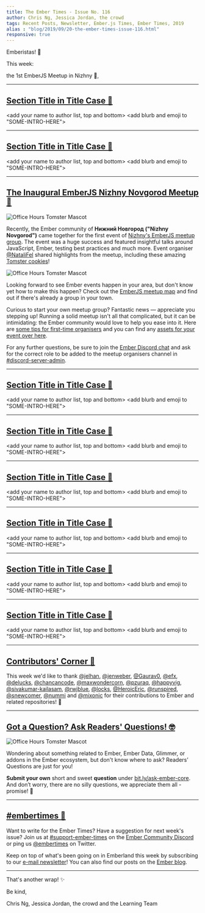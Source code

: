 ```yaml
---
title: The Ember Times - Issue No. 116
author: Chris Ng, Jessica Jordan, the crowd
tags: Recent Posts, Newsletter, Ember.js Times, Ember Times, 2019
alias : "blog/2019/09/20-the-ember-times-issue-116.html"
responsive: true
---
```


<SAYING-HELLO-IN-YOUR-FAVORITE-LANGUAGE> Emberistas! 🐹

This week:

the 1st EmberJS Meetup in Nizhny 🥳,
<SOME-INTRO-HERE-TO-KEEP-THEM-SUBSCRIBERS-READING>

---

## [Section Title in Title Case 🐹](#section-url)

<change section title emoji>
<consider adding some bold to your paragraph>

<add your name to author list, top and bottom>
<add blurb and emoji to "SOME-INTRO-HERE">

---

## [Section Title in Title Case 🐹](#section-url)

<change section title emoji>
<consider adding some bold to your paragraph>

<add your name to author list, top and bottom>
<add blurb and emoji to "SOME-INTRO-HERE">

---

## [The Inaugural EmberJS Nizhny Novgorod Meetup 🥳](https://twitter.com/NataliFel/status/1159389541490417669)

<div class="blog-row">
  <img class="float-right medium transparent padded" alt="Office Hours Tomster Mascot" title="Readers' Questions" src="/images/blog/emberjstimes/nnember1.jpg" />
  <p>Recently, the Ember community of <strong>Нижний Новгород ("Nizhny Novgorod")</strong> came together
  for the first event of <a href="https://emberjs-nn.timepad.ru/events/" target="niz" rel="noopener">Nizhny's EmberJS meetup group</a>.
  The event was a huge success and featured insightful talks around JavaScript, Ember, testing best practices and much more.
  Event organiser <a href="https://twitter.com/NataliFel" target="natali" rel="noopener">@NataliFel</a> shared highlights from the meetup,
  including these amazing <a href="https://twitter.com/NataliFel/status/1170245679849099264" target="tomstercookies" rel="noopener">Tomster cookies</a>!</p>
</div>

<div class="blog-row">
  <img class="float-left small transparent padded" alt="Office Hours Tomster Mascot" title="Readers' Questions" src="/images/blog/emberjstimes/nnember2.jpg" />
  <p>Looking forward to see Ember events happen in your area, but don't know yet how to make this happen?
  Check out the <a href="https://emberjs.com/community/meetups/" target="meetups" rel="noopener">EmberJS meetup map</a>
  and find out if there's already a group in your town.</p>

  <p>Curious to start your own meetup group? Fantastic news — appreciate you stepping up!
  Running a solid meetup isn't all that complicated, but it can be intimidating: the Ember community would love to help you ease into it.
  Here are <a href="https://emberjs.com/community/meetups-getting-started" target="orgit" rel="noopener">some tips for first-time organisers</a>
  and you can find any <a href="https://emberjs.com/community/meetups/assets" target="asssets" rel="noopener">assets for your event over here</a>.</p>
</div>


For any further questions, be sure to join the [Ember Discord chat](https://discordapp.com/invite/emberjs) and ask for the correct role to
be added to the meetup organisers channel in [#discord-server-admin](https://discordapp.com/channels/480462759797063690/480499718330253342).

---

## [Section Title in Title Case 🐹](#section-url)

<change section title emoji>
<consider adding some bold to your paragraph>

<add your name to author list, top and bottom>
<add blurb and emoji to "SOME-INTRO-HERE">

---

## [Section Title in Title Case 🐹](#section-url)

<change section title emoji>
<consider adding some bold to your paragraph>

<add your name to author list, top and bottom>
<add blurb and emoji to "SOME-INTRO-HERE">

---

## [Section Title in Title Case 🐹](#section-url)

<change section title emoji>
<consider adding some bold to your paragraph>

<add your name to author list, top and bottom>
<add blurb and emoji to "SOME-INTRO-HERE">

---

## [Section Title in Title Case 🐹](#section-url)

<change section title emoji>
<consider adding some bold to your paragraph>

<add your name to author list, top and bottom>
<add blurb and emoji to "SOME-INTRO-HERE">

---

## [Section Title in Title Case 🐹](#section-url)

<change section title emoji>
<consider adding some bold to your paragraph>

<add your name to author list, top and bottom>
<add blurb and emoji to "SOME-INTRO-HERE">

---

## [Section Title in Title Case 🐹](#section-url)

<change section title emoji>
<consider adding some bold to your paragraph>

<add your name to author list, top and bottom>
<add blurb and emoji to "SOME-INTRO-HERE">

---

## [Contributors' Corner 👏](https://guides.emberjs.com/release/contributing/repositories/)

<p>This week we'd like to thank <a href="https://github.com/jelhan" target="gh-user">@jelhan</a>, <a href="https://github.com/jenweber" target="gh-user">@jenweber</a>, <a href="https://github.com/Gaurav0" target="gh-user">@Gaurav0</a>, <a href="https://github.com/efx" target="gh-user">@efx</a>, <a href="https://github.com/delucks" target="gh-user">@delucks</a>, <a href="https://github.com/chancancode" target="gh-user">@chancancode</a>, <a href="https://github.com/maxwondercorn" target="gh-user">@maxwondercorn</a>, <a href="https://github.com/pzuraq" target="gh-user">@pzuraq</a>, <a href="https://github.com/happyvig" target="gh-user">@happyvig</a>, <a href="https://github.com/sivakumar-kailasam" target="gh-user">@sivakumar-kailasam</a>, <a href="https://github.com/rwjblue" target="gh-user">@rwjblue</a>, <a href="https://github.com/locks" target="gh-user">@locks</a>, <a href="https://github.com/HeroicEric" target="gh-user">@HeroicEric</a>, <a href="https://github.com/runspired" target="gh-user">@runspired</a>, <a href="https://github.com/snewcomer" target="gh-user">@snewcomer</a>, <a href="https://github.com/nummi" target="gh-user">@nummi</a> and <a href="https://github.com/mixonic" target="gh-user">@mixonic</a>  for their contributions to Ember and related repositories! 💖</p>

---

## [Got a Question? Ask Readers' Questions! 🤓](https://docs.google.com/forms/d/e/1FAIpQLScqu7Lw_9cIkRtAiXKitgkAo4xX_pV1pdCfMJgIr6Py1V-9Og/viewform)

<div class="blog-row">
  <img class="float-right small transparent padded" alt="Office Hours Tomster Mascot" title="Readers' Questions" src="/images/tomsters/officehours.png" />

  <p>Wondering about something related to Ember, Ember Data, Glimmer, or addons in the Ember ecosystem, but don't know where to ask? Readers’ Questions are just for you!</p>

  <p><strong>Submit your own</strong> short and sweet <strong>question</strong> under <a href="https://bit.ly/ask-ember-core" target="rq">bit.ly/ask-ember-core</a>. And don’t worry, there are no silly questions, we appreciate them all - promise! 🤞</p>
</div>

---

## [#embertimes 📰](https://blog.emberjs.com/tags/newsletter.html)

Want to write for the Ember Times? Have a suggestion for next week's issue? Join us at [#support-ember-times](https://discordapp.com/channels/480462759797063690/485450546887786506) on the [Ember Community Discord](https://discordapp.com/invite/zT3asNS) or ping us [@embertimes](https://twitter.com/embertimes) on Twitter.

Keep on top of what's been going on in Emberland this week by subscribing to our [e-mail newsletter](https://the-emberjs-times.ongoodbits.com/)! You can also find our posts on the [Ember blog](https://emberjs.com/blog/tags/newsletter.html).

---

That's another wrap! ✨

Be kind,

Chris Ng, Jessica Jordan, the crowd and the Learning Team
